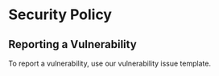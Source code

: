 # Security Policy

## Reporting a Vulnerability

To report a vulnerability, use our vulnerability issue template.
